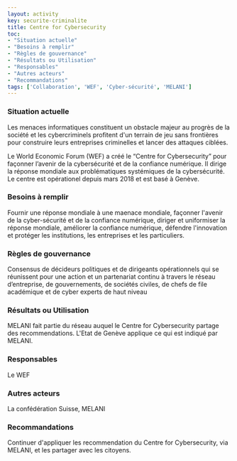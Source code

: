 ```yaml
---
layout: activity
key: securite-criminalite
title: Centre for Cybersecurity
toc:
- "Situation actuelle"
- "Besoins à remplir"
- "Règles de gouvernance"
- "Résultats ou Utilisation"
- "Responsables"
- "Autres acteurs"
- "Recommandations"
tags: ['Collaboration', 'WEF', 'Cyber-sécurité', 'MELANI']
---
```


### Situation actuelle

Les menaces informatiques constituent un obstacle majeur au progrès de la société et les cybercriminels profitent d'un terrain de jeu sans frontières pour construire leurs entreprises criminelles et lancer des attaques ciblées.

Le World Economic Forum (WEF) a créé le “Centre for Cybersecurity” pour façonner l’avenir de la cybersécurité et de la confiance numérique. Il dirige la réponse mondiale aux problématiques systémiques de la cybersécurité. Le centre est opérationel depuis mars 2018 et est basé à Genève.

### Besoins à remplir

Fournir une réponse mondiale à une maenace mondiale, façonner l'avenir de la cyber-sécurité et de la confiance numérique, diriger et uniformiser la réponse mondiale, améliorer la confiance numérique, défendre l'innovation et protéger les institutions, les entreprises et les particuliers.

### Règles de gouvernance

Consensus de décideurs politiques et de dirigeants opérationnels qui se réunissent pour une action et un partenariat continu à travers le réseau d’entreprise, de gouvernements, de sociétés civiles, de chefs de file académique et de cyber experts de haut niveau

### Résultats ou Utilisation

MELANI fait partie du réseau auquel le Centre for Cybersecurity partage des recommendations. L'Etat de Genève applique ce qui est indiqué par MELANI.

### Responsables

Le WEF

### Autres acteurs

La confédération Suisse, MELANI

### Recommandations

Continuer d'appliquer les recommendation du Centre for Cybersecurity, via MELANI, et les partager avec les citoyens.